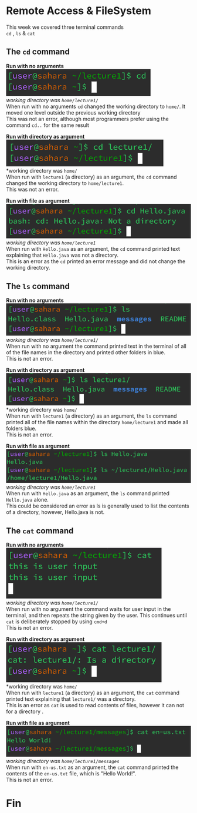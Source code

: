 # Remote Access & FileSystem <br>
This week we covered three terminal commands<br>
`cd` , `ls` & `cat`<br>

## The `cd` command<br>
**Run with no arguments**<br>
![Image](cd1.png)<br>
*working directory was `home/lecture1/`*<br>
When run with no arguments `cd` changed the working directory to `home/`. It moved one level outside the previous working directory<br>
This was not an error, although most programmers prefer using the command `cd..` for the same result<br>

**Run with directory as argument**<br>
![Image](cd2.png)<br>
*working directory was `home/`<br>
When run with `lecture1` (a directory) as an argument, the `cd` command changed the working directory to `home/lecture1`.<br>
This was not an error.<br>

**Run with file as argument**<br>
![Image](cd3.png)<br>
*working directory was `home/lecture1`*<br>
When run with `Hello.java` as an argument, the `cd` command printed text explaining that `Hello.java` was not a directory.<br>
This is an error as the `cd` printed an error message and did not change the working directory.<br>

## The `ls` command<br>
**Run with no arguments**<br>
![Image](ls1.png)<br>
*working directory was `home/lecture1/`*<br>
When run with no argument the command printed text in the terminal of all of the file names in the directory and printed other folders in blue.<br>
This is not an error.<br>

**Run with directory as argument**<br>
![Image](ls2.png)<br>
*working directory was `home/`<br>
When run with `lecture1` (a directory) as an argument, the `ls` command printed all of the file names within the directory `home/lecture1` and made all folders blue. <br>
This is not an error.<br>

**Run with file as argument**<br>
![Image](ls3.png)<br>
*working directory was `home/lecture1`*<br>
When run with `Hello.java` as an argument, the `ls` command printed `Hello.java` alone.<br>
This could be considered an error as ls is generally used to list the contents of a directory, however, Hello.java is not.<br>

## The `cat` command<br>
**Run with no arguments**<br>
![Image](cat1.png)<br>
*working directory was `home/lecture1/`*<br>
When run with no argument the command waits for user input in the terminal, and then repeats the string given by the user. This continues until `cat` is deliberately stopped by using `cmd+d`<br>
This is not an error.<br>

**Run with directory as argument**<br>
![Image](cat2.png)<br>
*working directory was `home/`<br>
When run with `lecture1` (a directory) as an argument, the `cat` command printed text explaining that `lecture1/` was a directory. <br>
This is an error as `cat` is used to read contents of files, however it can not for a directory .<br>

**Run with file as argument**<br>
![Image](cat3.png)<br>
*working directory was `home/lecture1/messages`*<br>
When run with `en-us.txt` as an argument, the `cat` command printed the contents of the `en-us.txt` file, which is "Hello World!".<br>
This is not an error.<br>
# Fin






